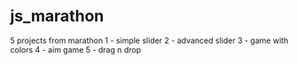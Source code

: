 # js_marathon
5 projects from marathon
1 - simple slider
2 - advanced slider
3 - game with colors
4 - aim game 
5 - drag n drop
